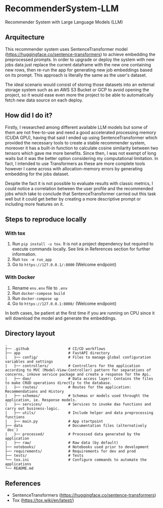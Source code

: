 # RecommenderSystem-LLM
Recommender System with Large Language Models (LLM)

## Arquitecture

This recommender system uses SentenceTransformer model (https://huggingface.co/sentence-transformers) to achieve embedding the
preprocessed prompts. 
In order to upgrade or deploy the system with new jobs data just replace the current dataframe with the new one containing new rows, then re-run the app for generating new job embeddings based on its prompt. This approach is literally the same as the user's dataset.

The ideal scenario would consist of storing those datasets into an external storage system such as an AWS S3 Bucket or GCP to avoid opening the project, so it would ease even more the project to be able to automatically fetch new data source on each deploy.


## How did I do it?
Firstly, I researched among different available LLM models but some of them are not free-to-use and need a good accelerated processing memory (CUDA GPU), having that said I ended up using SentenceTransformer which provided the necessary tools to create a stable recommender system, moreover it has a built-in function to calculate cosine similarity between two tensors which gave me more benefits. Since then, I was not exempt of long waits but it was the better option considering my computational limitation. In fact, I intended to use Transformers as these are more complete tools however I came across with allocation-memory errors by generating embedding for the jobs dataset.

Despite the fact it is not possible to evaluate results with classic metrics, I could notice a correlation between the user profile and the recommended jobs which take to conclude that SentenceTransformer carried out this task well but it could get better by creating a more descriptive prompt or including more features on it.

## Steps to reproduce locally

### With tox
 1. Run `pip install -u tox`. It is not a project dependency but required to execute commands locally. See link in References section for further information.
 2. Run `tox -e run_app`
 3. Go to `https://127.0.0.1/:8000` (Welcome endpoint)

### With Docker
 1. Rename `env.env` file to `.env`
 2. Run `docker-compose build`
 3. Run `docker-compose up`
 4. Go to `https://127.0.0.1:8000/` (Welcome endpoint)

In both cases, be patient at the first time if you are running on CPU since it will download the model and generate the embeddings.

## Directory layout
```
.
├── .github                  # CI/CD workflows
├── app                      # FastAPI directory
|   ├── config/              # Files to manage global configuration variables and settings
|   ├── controllers/         # Controllers for the application according to MVC (Model-View-Controller) pattern for separations of concerns, inkove service package and create a response for the Api.
|   ├── dao/                 # Data access layer: Contains the files to make CRUD operations directly to the database.
|   ├── routes/              # Routes for the application: Recommendations and History
|   ├── schemas/             # Schemas or models used throught the application, ie. Response models.
|   ├── services/            # Services to invoke dao functions and carry out business-logic.
|   ├── utils/               # Include helper and data preprocessing functions
|   ├── main.py              # App startpoint
├── data                     # Documentation files (alternatively `doc`)
|   ├── processed/           # Processed data generated by the application
|   ├── raw/                 # Raw data (by default)
├── notebooks/               # Notebooks used prior to development
├── requirements/            # Requirements for dev and prod
├── tests/                   # Tests
└── tox.ini                  # Configure commands to automate the applications
└── README.md
```

## References
* SentenceTransformers (https://huggingface.co/sentence-transformers)
* Tox (https://tox.wiki/en/latest/)
